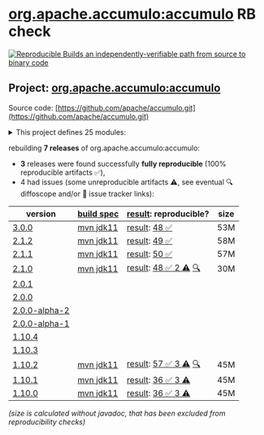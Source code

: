 [org.apache.accumulo:accumulo](https://central.sonatype.com/artifact/org.apache.accumulo/accumulo/versions) RB check
=======

[![Reproducible Builds](https://reproducible-builds.org/images/logos/rb.svg) an independently-verifiable path from source to binary code](https://reproducible-builds.org/)

## Project: [org.apache.accumulo:accumulo](https://central.sonatype.com/artifact/org.apache.accumulo/accumulo/versions)

Source code: [https://github.com/apache/accumulo.git](https://github.com/apache/accumulo.git)

<details><summary>This project defines 25 modules:</summary>

* [org.apache.accumulo:accumulo](https://central.sonatype.com/artifact/org.apache.accumulo/accumulo/3.0.0)
* [org.apache.accumulo:accumulo-compaction-coordinator](https://central.sonatype.com/artifact/org.apache.accumulo/accumulo-compaction-coordinator/3.0.0)
* [org.apache.accumulo:accumulo-compactor](https://central.sonatype.com/artifact/org.apache.accumulo/accumulo-compactor/3.0.0)
* [org.apache.accumulo:accumulo-core](https://central.sonatype.com/artifact/org.apache.accumulo/accumulo-core/3.0.0)
* [org.apache.accumulo:accumulo-docs](https://central.sonatype.com/artifact/org.apache.accumulo/accumulo-docs/3.0.0)
* [org.apache.accumulo:accumulo-examples-simple](https://central.sonatype.com/artifact/org.apache.accumulo/accumulo-examples-simple/3.0.0)
* [org.apache.accumulo:accumulo-fate](https://central.sonatype.com/artifact/org.apache.accumulo/accumulo-fate/3.0.0)
* [org.apache.accumulo:accumulo-gc](https://central.sonatype.com/artifact/org.apache.accumulo/accumulo-gc/3.0.0)
* [org.apache.accumulo:accumulo-hadoop-mapreduce](https://central.sonatype.com/artifact/org.apache.accumulo/accumulo-hadoop-mapreduce/3.0.0)
* [org.apache.accumulo:accumulo-iterator-test-harness](https://central.sonatype.com/artifact/org.apache.accumulo/accumulo-iterator-test-harness/3.0.0)
* [org.apache.accumulo:accumulo-manager](https://central.sonatype.com/artifact/org.apache.accumulo/accumulo-manager/3.0.0)
* [org.apache.accumulo:accumulo-master](https://central.sonatype.com/artifact/org.apache.accumulo/accumulo-master/3.0.0)
* [org.apache.accumulo:accumulo-maven-plugin](https://central.sonatype.com/artifact/org.apache.accumulo/accumulo-maven-plugin/3.0.0)
* [org.apache.accumulo:accumulo-minicluster](https://central.sonatype.com/artifact/org.apache.accumulo/accumulo-minicluster/3.0.0)
* [org.apache.accumulo:accumulo-monitor](https://central.sonatype.com/artifact/org.apache.accumulo/accumulo-monitor/3.0.0)
* [org.apache.accumulo:accumulo-native](https://central.sonatype.com/artifact/org.apache.accumulo/accumulo-native/3.0.0)
* [org.apache.accumulo:accumulo-project](https://central.sonatype.com/artifact/org.apache.accumulo/accumulo-project/3.0.0)
* [org.apache.accumulo:accumulo-proxy](https://central.sonatype.com/artifact/org.apache.accumulo/accumulo-proxy/3.0.0)
* [org.apache.accumulo:accumulo-server-base](https://central.sonatype.com/artifact/org.apache.accumulo/accumulo-server-base/3.0.0)
* [org.apache.accumulo:accumulo-shell](https://central.sonatype.com/artifact/org.apache.accumulo/accumulo-shell/3.0.0)
* [org.apache.accumulo:accumulo-start](https://central.sonatype.com/artifact/org.apache.accumulo/accumulo-start/3.0.0)
* [org.apache.accumulo:accumulo-test](https://central.sonatype.com/artifact/org.apache.accumulo/accumulo-test/3.0.0)
* [org.apache.accumulo:accumulo-trace](https://central.sonatype.com/artifact/org.apache.accumulo/accumulo-trace/3.0.0)
* [org.apache.accumulo:accumulo-tracer](https://central.sonatype.com/artifact/org.apache.accumulo/accumulo-tracer/3.0.0)
* [org.apache.accumulo:accumulo-tserver](https://central.sonatype.com/artifact/org.apache.accumulo/accumulo-tserver/3.0.0)
</details>

rebuilding **7 releases** of org.apache.accumulo:accumulo:
- **3** releases were found successfully **fully reproducible** (100% reproducible artifacts :white_check_mark:),
- 4 had issues (some unreproducible artifacts :warning:, see eventual :mag: diffoscope and/or :memo: issue tracker links):

| version | [build spec](/BUILDSPEC.md) | [result](https://reproducible-builds.org/docs/jvm/): reproducible? | size |
| -- | --------- | ------ | -- |
| [3.0.0](https://central.sonatype.com/artifact/org.apache.accumulo/accumulo/3.0.0/pom) | [mvn jdk11](accumulo-3.0.0.buildspec) | [result](accumulo-project-3.0.0.buildinfo): [48 :white_check_mark: ](accumulo-project-3.0.0.buildcompare) | 53M |
| [2.1.2](https://central.sonatype.com/artifact/org.apache.accumulo/accumulo/2.1.2/pom) | [mvn jdk11](accumulo-2.1.2.buildspec) | [result](accumulo-project-2.1.2.buildinfo): [49 :white_check_mark: ](accumulo-project-2.1.2.buildcompare) | 58M |
| [2.1.1](https://central.sonatype.com/artifact/org.apache.accumulo/accumulo/2.1.1/pom) | [mvn jdk11](accumulo-2.1.1.buildspec) | [result](accumulo-project-2.1.1.buildinfo): [50 :white_check_mark: ](accumulo-project-2.1.1.buildcompare) | 57M |
| [2.1.0](https://central.sonatype.com/artifact/org.apache.accumulo/accumulo/2.1.0/pom) | [mvn jdk11](accumulo-2.1.0.buildspec) | [result](accumulo-project-2.1.0.buildinfo): [48 :white_check_mark:  2 :warning:](accumulo-project-2.1.0.buildcompare) [:mag:](accumulo-project-2.1.0.diffoscope) | 30M |
| [2.0.1](https://central.sonatype.com/artifact/org.apache.accumulo/accumulo/2.0.1/pom) | | | |
| [2.0.0](https://central.sonatype.com/artifact/org.apache.accumulo/accumulo/2.0.0/pom) | | | |
| [2.0.0-alpha-2](https://central.sonatype.com/artifact/org.apache.accumulo/accumulo/2.0.0-alpha-2/pom) | | | |
| [2.0.0-alpha-1](https://central.sonatype.com/artifact/org.apache.accumulo/accumulo/2.0.0-alpha-1/pom) | | | |
| [1.10.4](https://central.sonatype.com/artifact/org.apache.accumulo/accumulo/1.10.4/pom) | | | |
| [1.10.3](https://central.sonatype.com/artifact/org.apache.accumulo/accumulo/1.10.3/pom) | | | |
| [1.10.2](https://central.sonatype.com/artifact/org.apache.accumulo/accumulo/1.10.2/pom) | [mvn jdk11](accumulo-1.10.2.buildspec) | [result](accumulo-project-1.10.2.buildinfo): [57 :white_check_mark:  3 :warning:](accumulo-project-1.10.2.buildcompare) [:mag:](accumulo-project-1.10.2.diffoscope) | 45M |
| [1.10.1](https://central.sonatype.com/artifact/org.apache.accumulo/accumulo/1.10.1/pom) | [mvn jdk11](accumulo-1.10.1.buildspec) | [result](accumulo-maven-plugin-1.10.1.buildinfo): [36 :white_check_mark:  3 :warning:](accumulo-maven-plugin-1.10.1.buildcompare) | 45M |
| [1.10.0](https://central.sonatype.com/artifact/org.apache.accumulo/accumulo/1.10.0/pom) | [mvn jdk11](accumulo-1.10.0.buildspec) | [result](accumulo-maven-plugin-1.10.0.buildinfo): [36 :white_check_mark:  3 :warning:](accumulo-maven-plugin-1.10.0.buildcompare) | 45M |

<i>(size is calculated without javadoc, that has been excluded from reproducibility checks)</i>
